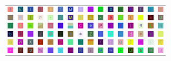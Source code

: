 <table>
<tr>
<td><img src="54.gif"></td>
<td><img src="6B.gif"></td>
<td><img src="74.gif"></td>
<td><img src="28.gif"></td>
<td><img src="38.gif"></td>
<td><img src="21.gif"></td>
<td><img src="42.gif"></td>
<td><img src="49.gif"></td>
<td><img src="76.gif"></td>
<td><img src="5E.gif"></td>
<td><img src="32.gif"></td>
<td><img src="4F.gif"></td>
<td><img src="23.gif"></td>
<td><img src="6C.gif"></td>
<td><img src="7D.gif"></td>
<td><img src="31.gif"></td>
</tr>
<tr>
<td><img src="6D.gif"></td>
<td><img src="6E.gif"></td>
<td><img src="7C.gif"></td>
<td><img src="70.gif"></td>
<td><img src="2C.gif"></td>
<td><img src="69.gif"></td>
<td><img src="4D.gif"></td>
<td><img src="59.gif"></td>
<td><img src="26.gif"></td>
<td><img src="22.gif"></td>
<td><img src="39.gif"></td>
<td><img src="56.gif"></td>
<td><img src="72.gif"></td>
<td><img src="45.gif"></td>
<td><img src="78.gif"></td>
<td><img src="55.gif"></td>
</tr>
<tr>
<td><img src="2F.gif"></td>
<td><img src="36.gif"></td>
<td><img src="68.gif"></td>
<td><img src="gr2.gif"></td>
<td><img src="6F.gif"></td>
<td><img src="3D.gif"></td>
<td><img src="gr1.gif"></td>
<td><img src="43.gif"></td>
<td><img src="65.gif"></td>
<td><img src="50.gif"></td>
<td><img src="67.gif"></td>
<td><img src="79.gif"></td>
<td><img src="7B.gif"></td>
<td><img src="71.gif"></td>
<td><img src="4C.gif"></td>
<td><img src="4E.gif"></td>
</tr>
<tr>
<td><img src="62.gif"></td>
<td><img src="37.gif"></td>
<td><img src="2A.gif"></td>
<td><img src="7A.gif"></td>
<td><img src="40.gif"></td>
<td><img src="5B.gif"></td>
<td><img src="35.gif"></td>
<td><img src="61.gif"></td>
<td><img src="5A.gif"></td>
<td><img src="2E.gif"></td>
<td><img src="52.gif"></td>
<td><img src="5F.gif"></td>
<td><img src="64.gif"></td>
<td><img src="63.gif"></td>
<td><img src="73.gif"></td>
<td><img src="41.gif"></td>
</tr>
<tr>
<td><img src="47.gif"></td>
<td><img src="57.gif"></td>
<td><img src="58.gif"></td>
<td><img src="3C.gif"></td>
<td><img src="7E.gif"></td>
<td><img src="53.gif"></td>
<td><img src="66.gif"></td>
<td><img src="29.gif"></td>
<td><img src="gr3.gif"></td>
<td><img src="27.gif"></td>
<td><img src="3A.gif"></td>
<td><img src="51.gif"></td>
<td><img src="5D.gif"></td>
<td><img src="3F.gif"></td>
<td><img src="3B.gif"></td>
<td><img src="46.gif"></td>
</tr>
<tr>
<td><img src="2B.gif"></td>
<td><img src="60.gif"></td>
<td><img src="33.gif"></td>
<td><img src="25.gif"></td>
<td><img src="2D.gif"></td>
<td><img src="30.gif"></td>
<td><img src="34.gif"></td>
<td><img src="4B.gif"></td>
<td><img src="6A.gif"></td>
<td><img src="75.gif"></td>
<td><img src="77.gif"></td>
<td><img src="3E.gif"></td>
<td><img src="44.gif"></td>
<td><img src="24.gif"></td>
<td><img src="48.gif"></td>
<td><img src="4A.gif"></td>
</tr>
</table>
